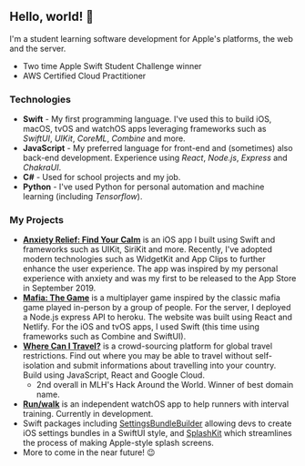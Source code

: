 ## Hello, world! 👋

I'm a student learning software development for Apple's platforms, the web and the server.

- Two time Apple Swift Student Challenge winner
- AWS Certified Cloud Practitioner

### Technologies

- **Swift** - My first programming language. I've used this to build iOS, macOS, tvOS and watchOS apps leveraging frameworks such as *SwiftUI*, *UIKit*, *CoreML*, *Combine* and more.
- **JavaScript** - My preferred language for front-end and (sometimes) also back-end development. Experience using *React*, *Node.js*, *Express* and *ChakraUI*.
- **C#** - Used for school projects and my job.
- **Python** - I've used Python for personal automation and machine learning (including *Tensorflow*).

### My Projects

- [**Anxiety Relief: Find Your Calm**](https://anxietyrelief.benrobinson.dev) is an iOS app I built using Swift and frameworks such as UIKit, SiriKit and more. Recently, I've adopted modern technologies such as WidgetKit and App Clips to further enhance the user experience. The app was inspired by my personal experience with anxiety and was my first to be released to the App Store in September 2019.
- [**Mafia: The Game**](https://mafiathegame.benrobinson.dev) is a multiplayer game inspired by the classic mafia game played in-person by a group of people. For the server, I deployed a Node.js express API to heroku. The website was built using React and Netlify. For the iOS and tvOS apps, I used Swift (this time using frameworks such as Combine and SwiftUI).
- [**Where Can I Travel?**](https://wherecanitravel.benrobinson.dev) is a crowd-sourcing platform for global travel restrictions. Find out where you may be able to travel without self-isolation and submit informations about travelling into your country. Build using JavaScript, React and Google Cloud. 
  - 2nd overall in MLH's Hack Around the World. Winner of best domain name.
- [**Run/walk**](https://runwalk.benrobinson.dev) is an independent watchOS app to help runners with interval training. Currently in development.
- Swift packages including [SettingsBundleBuilder](https://github.com/benrobinson16/SettingsBundleBuilder) allowing devs to create iOS settings bundles in a SwiftUI style, and [SplashKit](https://github.com/benrobinson16/SplashKit) which streamlines the process of making Apple-style splash screens.
- More to come in the near future! 😉
